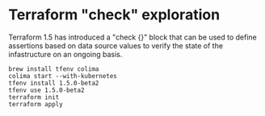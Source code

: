 # Terraform "check" exploration

Terraform 1.5 has introduced a "check {}" block that can be used to define assertions based on data source values to verify the state of the infastructure on an ongoing basis.

```
brew install tfenv colima
colima start --with-kubernetes
tfenv install 1.5.0-beta2
tfenv use 1.5.0-beta2
terraform init
terraform apply
```
